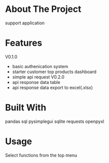 # About The Project
support application

# Features
V0.1.0
- basic authenication system
- starter customer top products dashboard
- simple api request
V0.2.0
- api response data table
- api response data export to excel(.xlsx)

# Built With
pandas
sql
pysimplegui
sqlite
requests
openpyxl

# Usage
Select functions from the top menu
